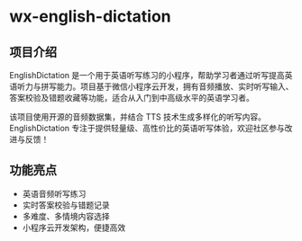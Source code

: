 # wx-english-dictation
## 项目介绍
EnglishDictation 是一个用于英语听写练习的小程序，帮助学习者通过听写提高英语听力与拼写能力。项目基于微信小程序云开发，拥有音频播放、实时听写输入、答案校验及错题收藏等功能，适合从入门到中高级水平的英语学习者。

该项目使用开源的音频数据集，并结合 TTS 技术生成多样化的听写内容。EnglishDictation 专注于提供轻量级、高性价比的英语听写体验，欢迎社区参与改进与反馈！

## 功能亮点
- 英语音频听写练习
- 实时答案校验与错题记录
- 多难度、多情境内容选择
- 小程序云开发架构，便捷高效
